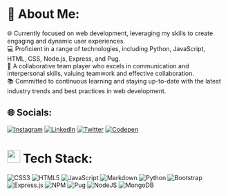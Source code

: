 # 💫 About Me:
🌐 Currently focused on web development, leveraging my skills to create engaging and dynamic user experiences.<br>💻 Proficient in a range of technologies, including Python, JavaScript, HTML, CSS, Node.js, Express, and Pug.<br>🤝 A collaborative team player who excels in communication and interpersonal skills, valuing teamwork and effective collaboration.<br>📚 Committed to continuous learning and staying up-to-date with the latest industry trends and best practices in web development.


## 🌐 Socials:
[![Instagram](https://img.shields.io/badge/Instagram-%23E4405F.svg?logo=Instagram&logoColor=white)](https://instagram.com/theamankumarverma) [![LinkedIn](https://img.shields.io/badge/LinkedIn-%230077B5.svg?logo=linkedin&logoColor=white)](https://linkedin.com/in/aman-kumar-verma) [![Twitter](https://img.shields.io/badge/Twitter-%231DA1F2.svg?logo=Twitter&logoColor=white)](https://twitter.com/_amankumarverma) [![Codepen](https://img.shields.io/badge/Codepen-000000?style=for-the-badge&logo=codepen&logoColor=white)](https://codepen.io/sciencian) 

# <img src="https://media.giphy.com/media/ewh4ipgPw1bBVj4HI5/giphy.gif" width="30px"/> Tech Stack:
![CSS3](https://img.shields.io/badge/css3-%231572B6.svg?style=for-the-badge&logo=css3&logoColor=white) ![HTML5](https://img.shields.io/badge/html5-%23E34F26.svg?style=for-the-badge&logo=html5&logoColor=white) ![JavaScript](https://img.shields.io/badge/javascript-%23323330.svg?style=for-the-badge&logo=javascript&logoColor=%23F7DF1E) ![Markdown](https://img.shields.io/badge/markdown-%23000000.svg?style=for-the-badge&logo=markdown&logoColor=white) ![Python](https://img.shields.io/badge/python-3670A0?style=for-the-badge&logo=python&logoColor=ffdd54) ![Bootstrap](https://img.shields.io/badge/bootstrap-%23563D7C.svg?style=for-the-badge&logo=bootstrap&logoColor=white) ![Express.js](https://img.shields.io/badge/express.js-%23404d59.svg?style=for-the-badge&logo=express&logoColor=%2361DAFB) ![NPM](https://img.shields.io/badge/NPM-%23000000.svg?style=for-the-badge&logo=npm&logoColor=white) ![Pug](https://img.shields.io/badge/Pug-FFF?style=for-the-badge&logo=pug&logoColor=A86454) ![NodeJS](https://img.shields.io/badge/node.js-6DA55F?style=for-the-badge&logo=node.js&logoColor=white) ![MongoDB](https://img.shields.io/badge/MongoDB-%234ea94b.svg?style=for-the-badge&logo=mongodb&logoColor=white)
